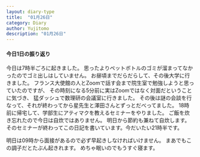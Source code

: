 ```yaml
---
layout: diary-type
title:  "01月26日"
category: Diary
author: Yujitomo
description: "01月26日"
---
```




#### 今日1日の振り返り

今日は7時半ごろに起きました。
思ったよりペットボトルのゴミが溜まってなかったのでゴミ出しはしていません。
お昼頃までだらだらして、その後大学に行きました。
フランス大使館の人とZoomで話す会まで院生室で勉強しようと思っていたのですが、
その時刻になる5分前に実はZoomではなく対面だということに気づき、
猛ダッシュで数理研の会議室に行きました。
その後は謎の会談を行なって、それが終わってから星先生と澤田さんとずっとだべってました。
18時前に帰宅して、学部生にアティマクを教えるセミナーをやりました。
ご飯を炊き忘れたので今日は自炊ではありません。
明日から節約も兼ねて自炊します。
そのセミナーが終わってこの日記を書いています。今だいたい21時半です。

明日は09時から面接があるので必ず早起きしなければいけません。
まあでもこの調子だとたぶん起きれます。
めちゃ眠いのでもうすぐ寝ます。
